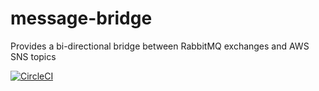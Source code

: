 # message-bridge
Provides a bi-directional bridge between RabbitMQ exchanges and AWS SNS topics

[![CircleCI](https://circleci.com/gh/WellFactored/message-bridge.svg?style=svg)](https://circleci.com/gh/WellFactored/message-bridge)
